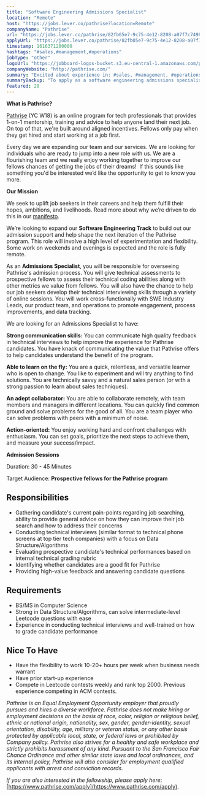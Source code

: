 ```yaml
---
title: "Software Engineering Admissions Specialist"
location: "Remote"
host: "https://jobs.lever.co/pathrise?location=Remote"
companyName: "Pathrise"
url: "https://jobs.lever.co/pathrise/82fb05e7-9c75-4e12-8208-a07f7c74982d"
applyUrl: "https://jobs.lever.co/pathrise/82fb05e7-9c75-4e12-8208-a07f7c74982d/apply"
timestamp: 1616371200000
hashtags: "#sales,#management,#operations"
jobType: "other"
logoUrl: "https://jobboard-logos-bucket.s3.eu-central-1.amazonaws.com/pathrise"
companyWebsite: "http://pathrise.com/"
summary: "Excited about experience in: #sales, #management, #operations? Check out this job post!"
summaryBackup: "To apply as a software engineering admissions specialist at Pathrise, you preferably need to have some knowledge of: #sales, #management, #operations."
featured: 20
---
```


**What is Pathrise?**

[Pathrise](https://www.pathrise.com/) (YC W18) is an online program for tech professionals that provides 1-on-1 mentorship, training and advice to help anyone land their next job. On top of that, we're built around aligned incentives. Fellows only pay when they get hired and start working at a job first.

Every day we are expanding our team and our services. We are looking for individuals who are ready to jump into a new role with us. We are a flourishing team and we really enjoy working together to improve our fellows chances of getting the jobs of their dreams!  If this sounds like something you'd be interested we’d like the opportunity to get to know you more.

**Our Mission**

We seek to uplift job seekers in their careers and help them fulfill their hopes, ambitions, and livelihoods. Read more about why we’re driven to do this in our [manifesto](https://www.pathrise.com/manifesto).

We’re looking to expand our **Software Engineering Track** to build out our admission support and help shape the next iteration of the Pathrise program. This role will involve a high level of experimentation and flexibility. Some work on weekends and evenings is expected and the role is fully remote.

As an **Admissions Specialist**, you will be responsible for overseeing Pathrise's admission process. You will give technical assessments to prospective fellows to assess their technical coding abilities along with other metrics we value from fellows. You will also have the chance to help our job seekers develop their technical interviewing skills through a variety of online sessions. You will work cross-functionally with SWE Industry Leads, our product team, and operations to promote engagement, process improvements, and data tracking.

We are looking for an Admissions Specialist to have:

**Strong communication skills:** You can communicate high quality feedback in technical interviews to help improve the experience for Pathrise candidates. You have knack of communicating the value that Pathrise offers to help candidates understand the benefit of the program.

**Able to learn on the fly:** You are a quick, relentless, and versatile learner who is open to change. You like to experiment and will try anything to find solutions. You are technically savvy and a natural sales person (or with a strong passion to learn about sales techniques).

**An adept collaborator:** You are able to collaborate remotely, with team members and managers in different locations. You can quickly find common ground and solve problems for the good of all. You are a team player who can solve problems with peers with a minimum of noise.

**Action-oriented:** You enjoy working hard and confront challenges with enthusiasm. You can set goals, prioritize the next steps to achieve them, and measure your success/impact.

**Admission Sessions**

Duration: 30 - 45 Minutes

Target Audience: **Prospective fellows for the Pathrise program**

## Responsibilities

*   Gathering candidate's current pain-points regarding job searching, ability to provide general advice on how they can improve their job search and how to address their concerns
*   Conducting technical interviews (similar format to technical phone screens at top tier tech companies) with a focus on Data Structure/Algorithms
*   Evaluating prospective candidate's technical performances based on internal technical grading rubric
*   Identifying whether candidates are a good fit for Pathrise
*   Providing high-value feedback and answering candidate questions

## Requirements

*   BS/MS in Computer Science
*   Strong in Data Structure/Algorithms, can solve intermediate-level Leetcode questions with ease
*   Experience in conducting technical interviews and well-trained on how to grade candidate performance

## Nice To Have

*   Have the flexibility to work 10-20+ hours per week when business needs warrant
*   Have prior start-up experience
*   Compete in Leetcode contests weekly and rank top 2000. Previous experience competing in ACM contests.

_Pathrise is an Equal Employment Opportunity employer that proudly pursues and hires a diverse workforce. Pathrise does not make hiring or employment decisions on the basis of race, color, religion or religious belief, ethnic or national origin, nationality, sex, gender, gender-identity, sexual orientation, disability, age, military or veteran status, or any other basis protected by applicable local, state, or federal laws or prohibited by Company policy. Pathrise also strives for a healthy and safe workplace and strictly prohibits harassment of any kind. Pursuant to the San Francisco Fair Chance Ordinance and other similar state laws and local ordinances, and its internal policy, Pathrise will also consider for employment qualified applicants with arrest and conviction records._

_If you are also interested in the fellowship, please apply here_: [https://www.pathrise.com/apply](https://www.pathrise.com/apply).
